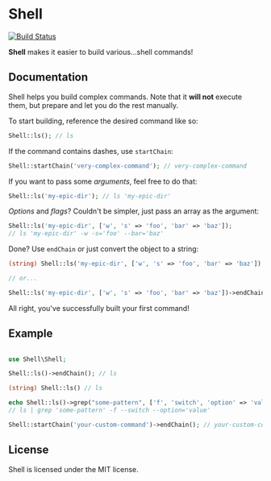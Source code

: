 # Shell

[![Build Status](https://travis-ci.org/ilya-dev/shell.svg?branch=master)](https://travis-ci.org/ilya-dev/shell)

**Shell** makes it easier to build various...shell commands!

## Documentation

Shell helps you build complex commands. Note that it **will not** execute them, but prepare and let you do the rest manually.


To start building, reference the desired command like so:

```php
Shell::ls(); // ls
```

If the command contains dashes, use `startChain`:

```php
Shell::startChain('very-complex-command'); // very-complex-command
```

If you want to pass some *arguments*, feel free to do that:

```php
Shell::ls('my-epic-dir'); // ls 'my-epic-dir'
```

*Options* and *flags*? Couldn't be simpler, just pass an array as the argument:

```php
Shell::ls('my-epic-dir', ['w', 's' => 'foo', 'bar' => 'baz']);
// ls 'my-epic-dir' -w -s='foo' --bar='baz'
```

Done? Use `endChain` or just convert the object to a string:

```php
(string) Shell::ls('my-epic-dir', ['w', 's' => 'foo', 'bar' => 'baz']);

// or...

Shell::ls('my-epic-dir', ['w', 's' => 'foo', 'bar' => 'baz'])->endChain();
```


All right, you've successfully built your first command!

## Example

```php

use Shell\Shell;

Shell::ls()->endChain(); // ls

(string) Shell::ls() // ls

echo Shell::ls()->grep("some-pattern", ['f', 'switch', 'option' => 'value']);
// ls | grep 'some-pattern' -f --switch --option='value'

Shell::startChain('your-custom-command')->endChain(); // your-custom-command

```

## License

Shell is licensed under the MIT license.

